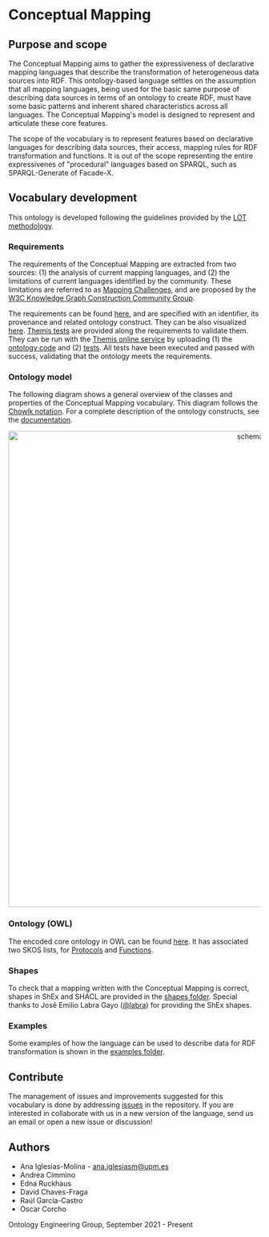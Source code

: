 # Conceptual Mapping 

## Purpose and scope

The Conceptual Mapping aims to gather the expressiveness of declarative mapping languages that describe the transformation of heterogeneous data sources into RDF. This ontology-based language settles on the assumption that all mapping languages, being used for the basic same purpose of describing data sources in terms of an ontology to create RDF, must have some basic patterns and inherent shared characteristics across all languages. The Conceptual Mapping's model is designed to represent and articulate these core features.

The scope of the vocabulary is to represent features based on declarative languages for describing data sources, their access, mapping rules for RDF transformation and functions. It is out of the scope representing the entire expressivenes of "procedural" languages based on SPARQL, such as SPARQL-Generate of Facade-X.

## Vocabulary development
This ontology is developed following the guidelines provided by the [LOT methodology](https://lot.linkeddata.es/). 

### Requirements
The requirements of the Conceptual Mapping are extracted from two sources: (1) the analysis of current mapping languages, and (2) the limitations of current languages identified by the community. These limitations are referred to as [Mapping Challenges](https://w3id.org/kg-construct/workshop/2021/challenges.html), and are proposed by the [W3C Knowledge Graph Construction Community Group](https://www.w3.org/community/kg-construct/).

The requirements can be found [here](https://github.com/oeg-upm/Conceptual-Mapping/blob/main/requirements/Requirements%20-%20conceptual%20mapping.xlsx), and are specified with an identifier, its provenance and related ontology construct. They can be also visualized [here](https://oeg-upm.github.io/Conceptual-Mapping/requirements/requirements-core.html). [Themis tests](https://github.com/oeg-upm/Conceptual-Mapping/blob/main/requirements/Themis_tests.xlsx) are provided along the requirements to validate them. They can be run with the [Themis online service](https://themis.linkeddata.es/) by uploading (1) the [ontology code](https://raw.githubusercontent.com/oeg-upm/Conceptual-Mapping/main/ontology/conceptual-mapping.owl) and (2) [tests](https://raw.githubusercontent.com/oeg-upm/Conceptual-Mapping/main/requirements/testsuite-themis.ttl). All tests have been executed and passed with success, validating that the ontology meets the requirements. 

### Ontology model

The following diagram shows a general overview of the classes and properties of the Conceptual Mapping vocabulary. This diagram follows the [Chowlk notation](https://chowlk.linkeddata.es/notation.html). For a complete description of the ontology constructs, see the [documentation](http://vocab.linkeddata.es/def/conceptual-mapping/index-en.html).

<p align="center"> 
 <img src="https://github.com/anaigmo/Conceptual-Mapping-Ontology/blob/main/OnToology/ontology/conceptual-mapping-ontology.owl/documentation/resources/images/cm_diagram.png?raw=true" alt="schema" width="950"/> 
</p>

### Ontology (OWL)
The encoded core ontology in OWL can be found [here](https://github.com/oeg-upm/Conceptual-Mapping/blob/main/ontology/conceptual-mapping.owl). It has associated two SKOS lists, for [Protocols](http://vocab.linkeddata.es/def/conceptual-mapping/kos/protocols-list) and [Functions](http://vocab.linkeddata.es/def/conceptual-mapping/kos/functions-list).

### Shapes
To check that a mapping written with the Conceptual Mapping is correct, shapes in ShEx and SHACL are provided in the [shapes folder](https://github.com/oeg-upm/Conceptual-Mapping/tree/main/shapes). Special thanks to José Emilio Labra Gayo ([@labra](https://github.com/labra)) for providing the ShEx shapes.

### Examples
Some examples of how the language can be used to describe data for RDF transformation is shown in the [examples folder](https://github.com/oeg-upm/Conceptual-Mapping/tree/main/examples).

## Contribute
The management of issues and improvements suggested for this vocabulary is done by addressing [issues](https://github.com/oeg-upm/Conceptual-Mapping/issues) in the repository. If you are interested in collaborate with us in a new version of the language, send us an email or open a new issue or discussion!

## Authors
* Ana Iglesias-Molina - [ana.iglesiasm@upm.es](mailto:ana.iglesiasm@upm.es)
* Andrea Cimmino
* Edna Ruckhaus
* David Chaves-Fraga
* Raúl García-Castro
* Oscar Corcho

Ontology Engineering Group, September 2021 - Present
